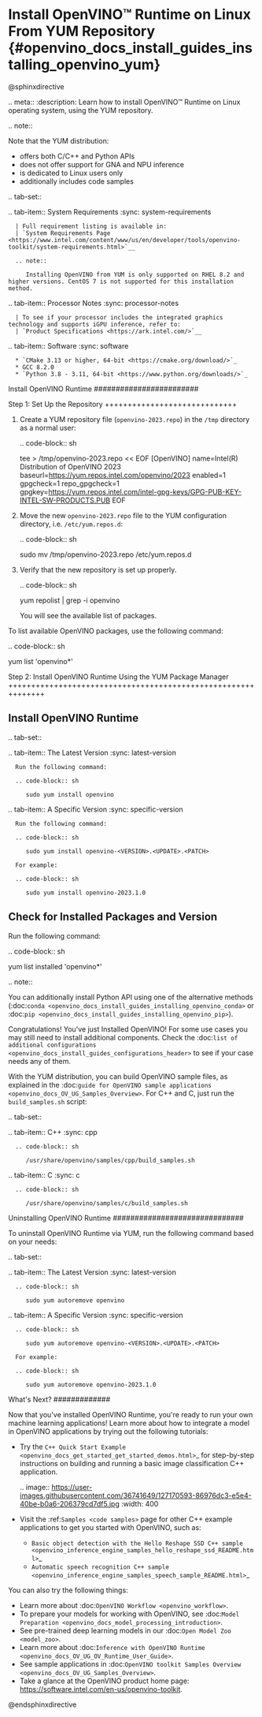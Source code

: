 # Install OpenVINO™ Runtime on Linux From YUM Repository {#openvino_docs_install_guides_installing_openvino_yum}

@sphinxdirective

.. meta::
   :description: Learn how to install OpenVINO™ Runtime on Linux operating 
                 system, using the YUM repository.

.. note::
   
   Note that the YUM distribution:
   
   * offers both C/C++ and Python APIs
   * does not offer support for GNA and NPU inference
   * is dedicated to Linux users only
   * additionally includes code samples 

.. tab-set::

   .. tab-item:: System Requirements
      :sync: system-requirements
   
      | Full requirement listing is available in:
      | `System Requirements Page <https://www.intel.com/content/www/us/en/developer/tools/openvino-toolkit/system-requirements.html>`__
   
      .. note::
   
         Installing OpenVINO from YUM is only supported on RHEL 8.2 and higher versions. CentOS 7 is not supported for this installation method.
   
   .. tab-item:: Processor Notes
      :sync: processor-notes
   
      | To see if your processor includes the integrated graphics technology and supports iGPU inference, refer to:
      | `Product Specifications <https://ark.intel.com/>`__
   
   .. tab-item:: Software
      :sync: software
   
      * `CMake 3.13 or higher, 64-bit <https://cmake.org/download/>`_
      * GCC 8.2.0
      * `Python 3.8 - 3.11, 64-bit <https://www.python.org/downloads/>`_


Install OpenVINO Runtime
########################

Step 1: Set Up the Repository
+++++++++++++++++++++++++++++


1. Create a YUM repository file (``openvino-2023.repo``) in the ``/tmp`` directory as a normal user:

   .. code-block:: sh

      tee > /tmp/openvino-2023.repo << EOF
      [OpenVINO]
      name=Intel(R) Distribution of OpenVINO 2023
      baseurl=https://yum.repos.intel.com/openvino/2023
      enabled=1
      gpgcheck=1
      repo_gpgcheck=1
      gpgkey=https://yum.repos.intel.com/intel-gpg-keys/GPG-PUB-KEY-INTEL-SW-PRODUCTS.PUB
      EOF

2. Move the new ``openvino-2023.repo`` file to the YUM configuration directory, i.e. ``/etc/yum.repos.d``:
   
   .. code-block:: sh

      sudo mv /tmp/openvino-2023.repo /etc/yum.repos.d

3. Verify that the new repository is set up properly.

   .. code-block:: sh

      yum repolist | grep -i openvino

   You will see the available list of packages.


To list available OpenVINO packages, use the following command:

.. code-block:: sh

   yum list 'openvino*'



Step 2: Install OpenVINO Runtime Using the YUM Package Manager
++++++++++++++++++++++++++++++++++++++++++++++++++++++++++++++

Install OpenVINO Runtime
-------------------------

.. tab-set::

   .. tab-item:: The Latest Version
      :sync: latest-version
   
      Run the following command:
   
      .. code-block:: sh
   
         sudo yum install openvino
   
   .. tab-item:: A Specific Version
      :sync: specific-version
   
      Run the following command:
   
      .. code-block:: sh
   
         sudo yum install openvino-<VERSION>.<UPDATE>.<PATCH>
   
      For example:
   
      .. code-block:: sh
   
         sudo yum install openvino-2023.1.0



Check for Installed Packages and Version
-----------------------------------------


Run the following command:

.. code-block:: sh

   yum list installed 'openvino*'

.. note::

   You can additionally install Python API using one of the alternative methods (:doc:`conda <openvino_docs_install_guides_installing_openvino_conda>` or :doc:`pip <openvino_docs_install_guides_installing_openvino_pip>`).

Congratulations! You've just Installed OpenVINO! For some use cases you may still 
need to install additional components. Check the 
:doc:`list of additional configurations <openvino_docs_install_guides_configurations_header>`
to see if your case needs any of them.

With the YUM distribution, you can build OpenVINO sample files, as explained in the 
:doc:`guide for OpenVINO sample applications <openvino_docs_OV_UG_Samples_Overview>`.
For C++ and C, just run the ``build_samples.sh`` script:

.. tab-set::

   .. tab-item:: C++
      :sync: cpp
   
      .. code-block:: sh
   
         /usr/share/openvino/samples/cpp/build_samples.sh
   
   .. tab-item:: C
      :sync: c
   
      .. code-block:: sh
   
         /usr/share/openvino/samples/c/build_samples.sh



Uninstalling OpenVINO Runtime
##############################

To uninstall OpenVINO Runtime via YUM, run the following command based on your needs:

.. tab-set::

   .. tab-item:: The Latest Version
      :sync: latest-version
   
      .. code-block:: sh
   
         sudo yum autoremove openvino
   
   
   .. tab-item:: A Specific Version
      :sync: specific-version
   
      .. code-block:: sh
   
         sudo yum autoremove openvino-<VERSION>.<UPDATE>.<PATCH>
   
      For example:
   
      .. code-block:: sh
   
         sudo yum autoremove openvino-2023.1.0



What's Next?
#############

Now that you've installed OpenVINO Runtime, you're ready to run your own machine learning applications! 
Learn more about how to integrate a model in OpenVINO applications by trying out the following tutorials:

* Try the `C++ Quick Start Example <openvino_docs_get_started_get_started_demos.html>`_ 
  for step-by-step instructions on building and running a basic image classification C++ application.

  .. image:: https://user-images.githubusercontent.com/36741649/127170593-86976dc3-e5e4-40be-b0a6-206379cd7df5.jpg
     :width: 400

* Visit the :ref:`Samples <code samples>` page for other C++ example applications to get you started with OpenVINO, such as:

  * `Basic object detection with the Hello Reshape SSD C++ sample <openvino_inference_engine_samples_hello_reshape_ssd_README.html>`_
  * `Automatic speech recognition C++ sample <openvino_inference_engine_samples_speech_sample_README.html>`_

You can also try the following things:

* Learn more about :doc:`OpenVINO Workflow <openvino_workflow>`.
* To prepare your models for working with OpenVINO, see :doc:`Model Preparation <openvino_docs_model_processing_introduction>`.
* See pre-trained deep learning models in our :doc:`Open Model Zoo <model_zoo>`.
* Learn more about :doc:`Inference with OpenVINO Runtime <openvino_docs_OV_UG_OV_Runtime_User_Guide>`.
* See sample applications in :doc:`OpenVINO toolkit Samples Overview <openvino_docs_OV_UG_Samples_Overview>`.
* Take a glance at the OpenVINO product home page: https://software.intel.com/en-us/openvino-toolkit.


@endsphinxdirective


